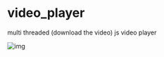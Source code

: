 # video_player
multi threaded (download the video) js video player

![img](http://i.imgur.com/MCNVXsw.png)
